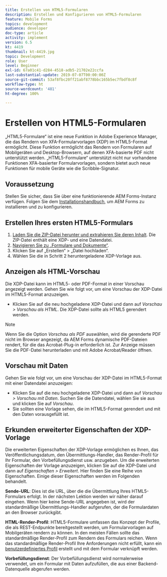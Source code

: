 ```yaml
---
title: Erstellen von HTML5-Formularen
description: Erstellen und Konfigurieren von HTML5-Formularen
feature: Mobile Forms
topics: development
audience: developer
doc-type: article
activity: implement
version: 6.5
kt: 4419
thumbnail: kt-4419.jpg
topic: Development
role: User
level: Beginner
exl-id: 67a01c41-d284-4518-adb5-21702e22ccfa
last-substantial-update: 2019-07-07T00:00:00Z
source-git-commit: 53af8fbc20ff21abf8778bbc165b5ec7fbdf8c8f
workflow-type: ht
source-wordcount: '481'
ht-degree: 100%

---
```


# Erstellen von HTML5-Formularen

„HTML5-Formulare“ ist eine neue Funktion in Adobe Experience Manager, die das Rendern von XFA-Formularvorlagen (XDP) im HTML5-Format ermöglicht. Diese Funktion ermöglicht das Rendern von Formularen auf Mobilgeräten und Desktop-Browsern, auf denen XFA-basierte PDF nicht unterstützt werden. „HTML5-Formulare“ unterstützt nicht nur vorhandene Funktionen XFA-basierter Formularvorlagen, sondern bietet auch neue Funktionen für mobile Geräte wie die Scribble-Signatur.

## Voraussetzung

Stellen Sie sicher, dass Sie über eine funktionierende AEM Forms-Instanz verfügen. Folgen Sie dem [Installationshandbuch](https://experienceleague.adobe.com/docs/experience-manager-65/forms/install-aem-forms/osgi-installation/installing-configuring-aem-forms-osgi.html?lang=de), um AEM Forms zu installieren und zu konfigurieren.

## Erstellen Ihres ersten HTML5-Formulars

1. [Laden Sie die ZIP-Datei herunter und extrahieren Sie deren Inhalt](assets/assets.zip). Die ZIP-Datei enthält eine XDP- und eine Datendatei.
2. [Navigieren Sie zu „Formulare und Dokumente“](http://localhost:4502/aem/forms.html/content/dam/formsanddocuments).
3. Klicken Sie auf „Erstellen“ > „Datei hochladen“.
4. Wählen Sie die in Schritt 2 heruntergeladene XDP-Vorlage aus.

## Anzeigen als HTML-Vorschau

Die XDP-Datei kann im HTML5- oder PDF-Format in einer Vorschau angezeigt werden. Gehen Sie wie folgt vor, um eine Vorschau der XDP-Datei im HTML5-Format anzuzeigen.

* Klicken Sie auf die neu hochgeladene XDP-Datei und dann auf _Vorschau > Vorschau als HTML_. Die XDP-Datei sollte als HTML5 gerendert werden.

>[!NOTE]
>Wenn Sie die Option _Vorschau als PDF_ auswählen, wird die gerenderte PDF nicht im Browser angezeigt, da AEM Forms dynamische PDF-Dateien rendert, für die das Acrobat-Plug-in erforderlich ist. Zur Anzeige müssen Sie die PDF-Datei herunterladen und mit Adobe Acrobat/Reader öffnen.


## Vorschau mit Daten

Gehen Sie wie folgt vor, um eine Vorschau der XDP-Datei im HTML5-Format mit einer Datendatei anzuzeigen:

* Klicken Sie auf die neu hochgeladene XDP-Datei und dann auf _Vorschau > Vorschau mit Daten_. Suchen Sie die Datendatei, wählen Sie sie aus und klicken Sie auf _Vorschau_.
* Sie sollten eine Vorlage sehen, die im HTML5-Format gerendert und mit den Daten vorausgefüllt ist.

## Erkunden erweiterter Eigenschaften der XDP-Vorlage

Die erweiterten Eigenschaften der XDP-Vorlage ermöglichen es Ihnen, das Veröffentlichungsdatum, den Übermittlungs-Handler, das Render-Profil für Ihr Formular, den Vorbefüllungsdienst usw. anzugeben. Um die erweiterten Eigenschaften der Vorlage anzuzeigen, klicken Sie auf die XDP-Datei und dann auf _Eigenschaften > Erweitert_. Hier finden Sie eine Reihe von Eigenschaften. Einige dieser Eigenschaften werden im Folgenden behandelt.

**Sende-URL**: Dies ist die URL, über die die Übermittlung Ihres HTML5-Formulars erfolgt. In der nächsten Lektion werden wir näher darauf eingehen. Wenn hier keine Sende-URL angegeben ist, wird der standardmäßige Übermittlungs-Handler aufgerufen, der die Formulardaten an den Browser zurückgibt.

**HTML-Render-Profil**: HTML5-Formulare umfassen das Konzept der Profile, die als REST-Endpunkte bereitgestellt werden, um Formularvorlagen auf Mobilgeräten rendern zu können. In den meisten Fällen sollte das standardmäßige Render-Profil zum Rendern des Formulars reichen. Wenn das standardmäßige Render-Profil Ihre Anforderungen nicht erfüllt, kann ein [benutzerdefiniertes Profil](https://experienceleague.adobe.com/docs/experience-manager-65/forms/html5-forms/custom-profile.html?lang=de) erstellt und mit dem Formular verknüpft werden.

**Vorbefüllungsdienst**: Der Vorbefüllungsdienst wird normalerweise verwendet, um ein Formular mit Daten aufzufüllen, die aus einer Backend-Datenquelle abgerufen werden.
